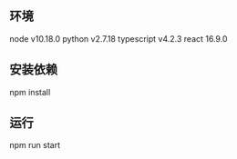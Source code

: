 ## 环境
node v10.18.0
python v2.7.18
typescript v4.2.3
react 16.9.0

## 安装依赖
npm install

## 运行
npm run start